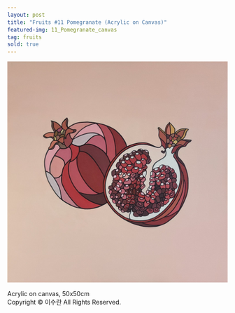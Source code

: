 ```yaml
---
layout: post
title: "Fruits #11 Pomegranate (Acrylic on Canvas)"
featured-img: 11_Pomegranate_canvas
tag: fruits
sold: true
---
```


![](/assets/img/posts/11_Pomegranate_canvas.jpg)

Acrylic on canvas, 50x50cm  
Copyright © 이수란 All Rights Reserved.
